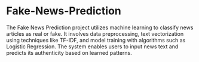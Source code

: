 # Fake-News-Prediction
The Fake News Prediction project utilizes machine learning to classify news articles as real or fake. It involves data preprocessing, text vectorization using techniques like TF-IDF, and model training with algorithms such as Logistic Regression. The system enables users to input news text and predicts its authenticity based on learned patterns. 
